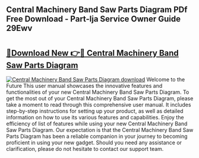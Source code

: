 ## Central Machinery Band Saw Parts Diagram PDf Free Download - Part-lja Service Owner Guide 29Ewv

# <h2><a href="http://dfhmxxb.blite.top/?on=Central+Machinery+Band+Saw+Parts+Diagram">🔗Download New 👉🔴 Central Machinery Band Saw Parts Diagram</a></h2>

[![Central Machinery Band Saw Parts Diagram download](https://i.imgur.com/lujVjoI.png)](http://dfhmxxb.blite.top/?on=Central+Machinery+Band+Saw+Parts+Diagram)
Welcome to the Future This user manual showcases the innovative features and functionalities of your new Central Machinery Band Saw Parts Diagram. To get the most out of your Central Machinery Band Saw Parts Diagram, please take a moment to read through this comprehensive user manual. It includes step-by-step instructions for setting up your product, as well as detailed information on how to use its various features and capabilities. Enjoy the efficiency of list of features while using your new Central Machinery Band Saw Parts Diagram. Our expectation is that the Central Machinery Band Saw Parts Diagram has been a reliable companion in your journey to becoming proficient in using your new gadget. Should you need any assistance or clarification, please do not hesitate to contact our support team.
